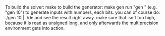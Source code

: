 To build the solver:
	make
to build the generator:
	make gen
run "gen <size>" (e.g. "gen 10") to generate inputs with <size> numbers, each <size> bits. you can of course do:
	./gen 10 | ./de
and see the result right away. make sure that <size> isn't too high, because it is read as unsigned long, and only afterwards the multiprecision environment gets into action.
